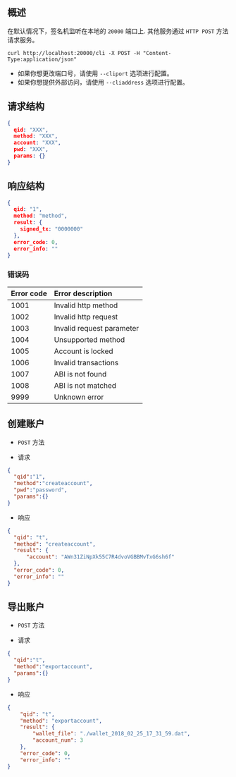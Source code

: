 
## 概述

在默认情况下，签名机监听在本地的 `20000` 端口上. 其他服务通过 `HTTP POST` 方法请求服务。

```shell
curl http://localhost:20000/cli -X POST -H "Content-Type:application/json"
```

<section class = "info">
  <ul>
    <li>如果你想更改端口号，请使用 <code>--cliport</code> 选项进行配置。</li>
    <li>如果你想提供外部访问，请使用 <code>--cliaddress</code> 选项进行配置。</li>
  </ul>
</section>

## 请求结构

```json
{
  qid: "XXX",
  method: "XXX",
  account: "XXX",
  pwd: "XXX",
  params: {}
}
```

## 响应结构

```json
{
  qid: "1",
  method: "method",
  result: {
    signed_tx: "0000000"
  },
  error_code: 0,
  error_info: ""
}
```

### 错误码

| Error code | Error description         |
| :--------- | :------------------------ |
| 1001       | Invalid http method       |
| 1002       | Invalid http request      |
| 1003       | Invalid request parameter |
| 1004       | Unsupported method        |
| 1005       | Account is locked         |
| 1006       | Invalid transactions      |
| 1007       | ABI is not found          |
| 1008       | ABI is not matched        |
| 9999       | Unknown error             |

## 创建账户

- `POST` 方法

- 请求

```json
{
  "qid":"1",
  "method":"createaccount",
  "pwd":"password",
  "params":{}
}
```

- 响应

```json
{
  "qid": "t",
  "method": "createaccount",
  "result": {
      "account": "AWn31ZiNpXk55C7R4dvoVGBBMvTxG6sh6f"
  },
  "error_code": 0,
  "error_info": ""
}
```

## 导出账户

- `POST` 方法

- 请求

```json
{
  "qid":"t",
  "method":"exportaccount",
  "params":{}
}
```

- 响应

```json
{
    "qid": "t",
    "method": "exportaccount",
    "result": {
        "wallet_file": "./wallet_2018_02_25_17_31_59.dat",
        "account_num": 3
    },
    "error_code": 0,
    "error_info": ""
}
```
